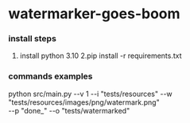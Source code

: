 # watermarker-goes-boom

### install steps
1. install python 3.10
2.pip install -r requirements.txt

### commands examples
python src/main.py --v 1 --i "tests/resources" --w "tests/resources/images/png/watermark.png" \
--p "done_" --o "tests/watermarked"